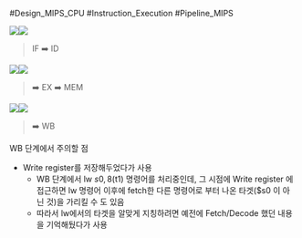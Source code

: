 #Design_MIPS_CPU #Instruction_Execution #Pipeline_MIPS 

  
![](https://blog.kakaocdn.net/dn/dYKUft/btrBYC35Bzh/L7VGOsTfKVrkuBMUhofHd0/img.png)![](https://blog.kakaocdn.net/dn/cfUCMH/btrBYru2Mmt/oO1o2dTYoCZKG0D2ah3nM1/img.png)
>IF ➡️ ID

![](https://blog.kakaocdn.net/dn/paNy5/btrB2rGO6cf/nAg8Zw2GVWzbgM1tRd6vh1/img.png)![](https://blog.kakaocdn.net/dn/c94tfM/btrBZzeI8nv/S7KtBlabhYcF2lDJxFIGt0/img.png)
>➡️ EX ➡️ MEM

![](https://blog.kakaocdn.net/dn/cRUqsE/btrB2rmwQ7a/ziHXEKBXN5bkWO2S9AbKkK/img.png)![](https://blog.kakaocdn.net/dn/cMksXq/btrB1nSbCXH/mkfUJJhvriolQgL5yCrNV1/img.png)
>➡️ WB

WB 단계에서 주의할 점
- Write register를 저장해두었다가 사용
	- WB 단계에서 lw $s0, 8($t1) 명령어를 처리중인데, 그 시점에 Write register 에 접근하면 lw 명령어 이후에 fetch한 다른 명령어로 부터 나온 타겟($s0 이 아닌 것)을 가리킬 수 도 있음
	- 따라서 lw에서의 타겟을 알맞게 지칭하려면 예전에 Fetch/Decode 했던 내용을 기억해뒀다가 사용